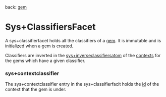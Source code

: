 back: [gem](../basics/gem.md#Facets)

# Sys+ClassifiersFacet

A sys+classifierfacet holds all the classifiers of a [gem](../basics/gem.md). It is immutable and is initialized when a gem is created.

Classifiers are inverted in the [sys+inverseclassifiersatom](../atoms/sys+inverseclassifiersatom.md) of the [contexts](../basics/context.md) for the gems which have a given classifier.

### sys+contextclassifier

The sys+contextclassifier entry in the sys+classifierfacit holds the [id](../basics/id.md) of the context that the gem is under.
